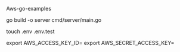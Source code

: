 Aws-go-examples

go build -o server cmd/server/main.go

touch .env .env.test

export AWS_ACCESS_KEY_ID=<your-access-key>
export AWS_SECRET_ACCESS_KEY=<your-secret-key>
